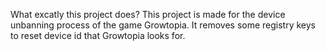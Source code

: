 What excatly this project does?
This project is made for the device unbanning process of the game Growtopia.
It removes some registry keys to reset device id that Growtopia looks for.
